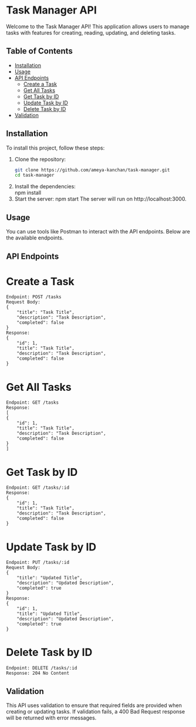 # Task Manager API

Welcome to the Task Manager API! This application allows users to manage tasks with features for creating, reading, updating, and deleting tasks.

## Table of Contents
- [Installation](#installation)
- [Usage](#usage)
- [API Endpoints](#api-endpoints)
  - [Create a Task](#create-a-task)
  - [Get All Tasks](#get-all-tasks)
  - [Get Task by ID](#get-task-by-id)
  - [Update Task by ID](#update-task-by-id)
  - [Delete Task by ID](#delete-task-by-id)
- [Validation](#validation)

## Installation

To install this project, follow these steps:

1. Clone the repository:
   ```bash
   git clone https://github.com/ameya-kanchan/task-manager.git
   cd task-manager
2. Install the dependencies:    
   npm install
3. Start the server:
   npm start
The server will run on http://localhost:3000.

## Usage

You can use tools like Postman to interact with the API endpoints. Below are the available endpoints.

## API Endpoints
# Create a Task
    Endpoint: POST /tasks
    Request Body:
    {
        "title": "Task Title",
        "description": "Task Description",
        "completed": false
    }  
    Response:
    {
        "id": 1,
        "title": "Task Title",
        "description": "Task Description",
        "completed": false
    } 
# Get All Tasks
    Endpoint: GET /tasks
    Response:
    [
    {
        "id": 1,
        "title": "Task Title",
        "description": "Task Description",
        "completed": false
    }
    ]  
# Get Task by ID
    Endpoint: GET /tasks/:id
    Response:
    {
        "id": 1,
        "title": "Task Title",
        "description": "Task Description",
        "completed": false
    }

# Update Task by ID
    Endpoint: PUT /tasks/:id
    Request Body:  
    {
        "title": "Updated Title",
        "description": "Updated Description",
        "completed": true
    }
    Response:
    {
        "id": 1,
        "title": "Updated Title",
        "description": "Updated Description",
        "completed": true
    }

# Delete Task by ID
    Endpoint: DELETE /tasks/:id
    Response: 204 No Content 

## Validation
This API uses validation to ensure that required fields are provided when creating or updating tasks. If validation fails, a 400 Bad Request response will be returned with error messages.
